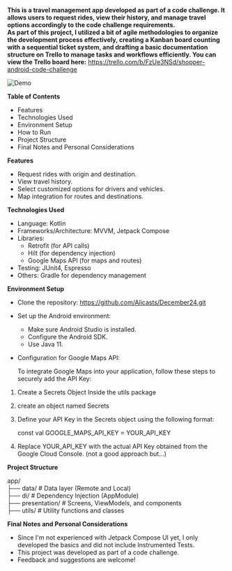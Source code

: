 **This is a travel management app developed as part of a code challenge.
It allows users to request rides, view their history, and manage travel options accordingly to the code challenge requirements.  
As part of this project, I utilized a bit of agile methodologies to organize the development process effectively, creating a Kanban board counting with a sequential ticket system, and drafting a basic documentation structure on Trello to manage tasks and workflows efficiently. You can view the Trello board here:** https://trello.com/b/FzUe3NSd/shopper-android-code-challenge

![Demo](docs/DemoGif.gif)

 **Table of Contents**
* Features
* Technologies Used
* Environment Setup
* How to Run
* Project Structure
* Final Notes and Personal Considerations

**Features**
* Request rides with origin and destination.
* View travel history.
* Select customized options for drivers and vehicles.
* Map integration for routes and destinations.

**Technologies Used**
* Language: Kotlin
* Frameworks/Architecture: MVVM, Jetpack Compose
* Libraries:
   *    Retrofit (for API calls)
   *    Hilt (for dependency injection)
   *    Google Maps API (for maps and routes)
* Testing: JUnit4, Espresso
* Others: Gradle for dependency management

**Environment Setup**
* Clone the repository: https://github.com/Alicasts/December24.git
* Set up the Android environment:
   * Make sure Android Studio is installed.
   * Configure the Android SDK.
   * Use Java 11.

* Configuration for Google Maps API:

  To integrate Google Maps into your application, follow these steps to securely add the API Key:
1. Create a Secrets Object Inside the utils package 
2. create an object named Secrets
3. Define your API Key in the Secrets object using the following format:

   const val GOOGLE_MAPS_API_KEY = YOUR_API_KEY
4. Replace YOUR_API_KEY with the actual API Key obtained from the Google Cloud Console.
   (not a good approach but...)

**Project Structure**

app/  
├── data/                # Data layer (Remote and Local)  
├── di/                  # Dependency Injection (AppModule)  
├── presentation/        # Screens, ViewModels, and components  
├── utils/               # Utility functions and classes

**Final Notes and Personal Considerations**

* Since I'm not experienced with Jetpack Compose UI yet, I only developed the basics and did not include Instrumented Tests.
* This project was developed as part of a code challenge.
* Feedback and suggestions are welcome!
